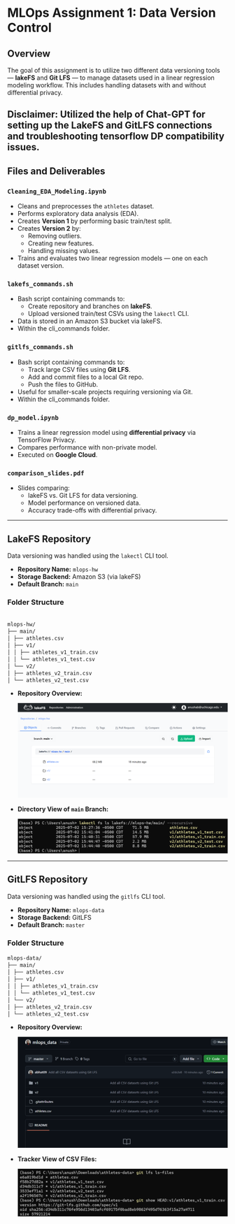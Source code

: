 # MLOps Assignment 1: Data Version Control

## Overview

The goal of this assignment is to utilize two different data versioning tools — **lakeFS** and **Git LFS** — to manage datasets used in a linear regression modeling workflow. This includes handling datasets with and without differential privacy.

Disclaimer: Utilized the help of Chat-GPT for setting up the LakeFS and GitLFS connections and troubleshooting tensorflow DP compatibility issues.
---

## Files and Deliverables

### `Cleaning_EDA_Modeling.ipynb`

- Cleans and preprocesses the `athletes` dataset.
- Performs exploratory data analysis (EDA).
- Creates **Version 1** by performing basic train/test split.
- Creates **Version 2** by:
  - Removing outliers.
  - Creating new features.
  - Handling missing values.
- Trains and evaluates two linear regression models — one on each dataset version.

### `lakefs_commands.sh`

- Bash script containing commands to:
  - Create repository and branches on **lakeFS**.
  - Upload versioned train/test CSVs using the `lakectl` CLI.
- Data is stored in an Amazon S3 bucket via lakeFS.
- Within the cli_commands folder.

### `gitlfs_commands.sh`

- Bash script containing commands to:
  - Track large CSV files using **Git LFS**.
  - Add and commit files to a local Git repo.
  - Push the files to GitHub.
- Useful for smaller-scale projects requiring versioning via Git.
- Within the cli_commands folder.

### `dp_model.ipynb`

- Trains a linear regression model using **differential privacy** via TensorFlow Privacy.
- Compares performance with non-private model.
- Executed on **Google Cloud**. 

### `comparison_slides.pdf`

- Slides comparing:
  - lakeFS vs. Git LFS for data versioning.
  - Model performance on versioned data.
  - Accuracy trade-offs with differential privacy.

---

## LakeFS Repository

Data versioning was handled using the `lakectl` CLI tool.

- **Repository Name:** `mlops-hw`
- **Storage Backend:** Amazon S3 (via lakeFS)
- **Default Branch:** `main`

### Folder Structure

```text

mlops-hw/
├── main/
│ ├── athletes.csv
│ ├── v1/
│ │ ├── athletes_v1_train.csv
│ │ └── athletes_v1_test.csv
│ └── v2/
│ ├── athletes_v2_train.csv
│ └── athletes_v2_test.csv
```

- **Repository Overview:**

  ![LakeFS Repository](pics_readme/lakefs_repo.png)

- **Directory View of `main` Branch:**

  ![LakeFS Directory](pics_readme/lakefs_directory_structure.png)

---

## GitLFS Repository

Data versioning was handled using the `gitlfs` CLI tool.

- **Repository Name:** `mlops-data`
- **Storage Backend:** GitLFS 
- **Default Branch:** `master`

### Folder Structure

```text
mlops-data/
├── main/
│ ├── athletes.csv
│ ├── v1/
│ │ ├── athletes_v1_train.csv
│ │ └── athletes_v1_test.csv
│ └── v2/
│ ├── athletes_v2_train.csv
│ └── athletes_v2_test.csv

```
- **Repository Overview:**

  ![GitLFS Repository](pics_readme/gitlfs_repo.png)

- **Tracker View of CSV Files:**

  ![GitLFS Tracker](pics_readme/gitlfs_tracker.png)
